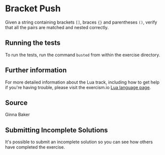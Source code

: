 # Bracket Push

Given a string containing brackets `[]`, braces `{}` and parentheses `()`,
verify that all the pairs are matched and nested correctly.

## Running the tests

To run the tests, run the command `busted` from within the exercise directory.

## Further information

For more detailed information about the Lua track, including how to get help if
you're having trouble, please visit the exercism.io [Lua language page](http://exercism.io/languages/lua/about).

## Source

Ginna Baker

## Submitting Incomplete Solutions
It's possible to submit an incomplete solution so you can see how others have completed the exercise.
